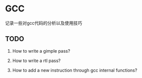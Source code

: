 # GCC

记录一些对gcc代码的分析以及使用技巧

## TODO

1. How to write a gimple pass?

2. How to write a rtl pass?

3. How to add a new instruction through gcc internal functions?
